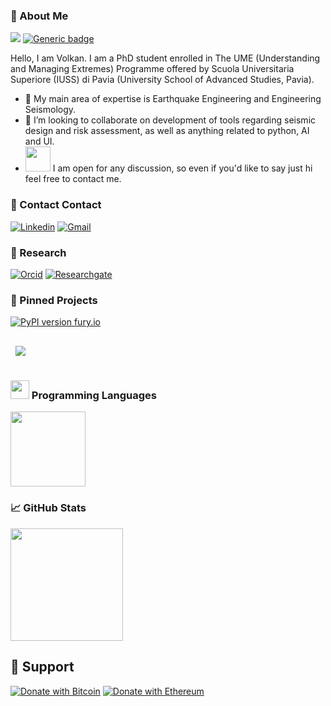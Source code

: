 ### 👋 About Me
![](https://komarev.com/ghpvc/?username=volkanozsarac&style=flat)
[![Generic badge](https://img.shields.io/badge/-Curriculum_Vitae-blueviolet.svg)](https://www.linkedin.com/in/volkan-%C3%B6zsara%C3%A7-90509890/detail/overlay-view/urn:li:fsd_profileTreasuryMedia:(ACoAABM71BUBMtu5tXmXTeRF3VSlmMnmyZ9Y6-M,1635465185225)/?lipi=urn%3Ali%3Apage%3Ad_flagship3_profile_view_base%3Bp6O83zVPQtKB58QjEqiL%2FQ%3D%3D&licu=urn%3Ali%3Acontrol%3Ad_flagship3_profile_view_base-featured_item_detail_view)

Hello, I am Volkan. I am a PhD student enrolled in The UME (Understanding and Managing Extremes) Programme offered by Scuola Universitaria Superiore (IUSS) di Pavia (University School of Advanced Studies, Pavia). 

- 🔭 My main area of expertise is Earthquake Engineering and Engineering Seismology.
- 🤝 I’m looking to collaborate on development of tools regarding seismic design and risk assessment, as well as anything related to python, AI and UI.
- <img src="https://media.giphy.com/media/LnQjpWaON8nhr21vNW/giphy.gif" width="40"> I am open for any discussion, so even if you'd like to say just hi feel free to contact me.

### 💬 Contact Contact

[![Linkedin](https://img.shields.io/badge/-LinkedIn-blue?style=flat&logo=Linkedin&logoColor=white)](https://www.linkedin.com/in/volkan-%C3%B6zsara%C3%A7-90509890/)
[![Gmail](https://img.shields.io/badge/-Email-c14438?style=flat&logo=Gmail&logoColor=white)](mailto:volkan.ozsarac@iusspavia.it)

### 📜 Research

[![Orcid](https://img.shields.io/badge/-Orcid-white?style=flat&labelColor=white&logo=orcid&logoColor=green)](https://orcid.org/0000-0002-5340-6528)
[![Researchgate](https://img.shields.io/badge/-ResearchGate-green?style=flat&labelColor=green&logo=researchgate&logoColor=white)](https://www.researchgate.net/profile/Volkan-Ozsarac)

### 📌 Pinned Projects
[![PyPI version fury.io](https://badge.fury.io/py/EzGM.svg)](https://pypi.python.org/pypi/EzGM/)

<a href="https://github.com/volkanozsarac/EzGM">
  <img align="center" style="margin:1rem 0.5rem" src="https://github-readme-stats.vercel.app/api/pin/?username=volkanozsarac&repo=EzGM&title_color=ffffff&text_color=c9cacc&icon_color=4AB197&bg_color=1A2B34" />
</a>

### <img src="https://media.giphy.com/media/WUlplcMpOCEmTGBtBW/giphy.gif" width="30"> Programming Languages 
<a href="https://github.com/volkanozsarac">
  <img height="120em" src = "https://github-readme-stats.vercel.app/api/top-langs/?username=volkanozsarac&theme=buefy&layout=compact&title_color=ffffff&bg_color=151515&text_color=FFFEFE">
</a>

### 📈 GitHub Stats

</a>
 <img height="180em" src="https://github-readme-stats.vercel.app/api?username=volkanozsarac&&show_icons=true&title_color=ffffff&icon_color=ffdc40&text_color=ffffff&bg_color=151515">
</a>

## 🎁 Support
[![Donate with Bitcoin](https://en.cryptobadges.io/badge/micro/1mHb6RLi6uqgTzDfP6ASJwtyLfbRKGZDF)](https://en.cryptobadges.io/donate/1mHb6RLi6uqgTzDfP6ASJwtyLfbRKGZDF)
[![Donate with Ethereum](https://en.cryptobadges.io/badge/micro/0xdf8819dcc1ad3ecf4f422181d1bf3a07659fb116)](https://en.cryptobadges.io/donate/0xdf8819dcc1ad3ecf4f422181d1bf3a07659fb116)
